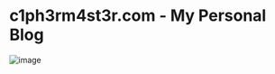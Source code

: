 # c1ph3rm4st3r.com - My Personal Blog


![image](https://github.com/c1ph3rm4st3r/c1ph3rm4st3r.github.io/assets/66146701/729cc922-0561-486d-bc3e-b877bcc0d843)
